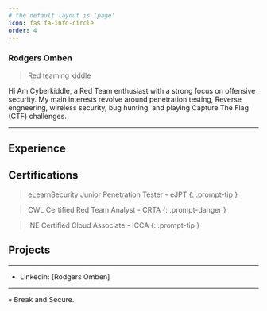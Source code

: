 ```yaml
---
# the default layout is 'page'
icon: fas fa-info-circle
order: 4
---
```


### Rodgers Omben
> Red teaming kiddle

<aside>
Hi Am Cyberkiddle, a Red Team enthusiast with a strong focus on offensive security. My main interests revolve around penetration testing, Reverse engneering, wireless security, bug hunting, and playing Capture The Flag (CTF) challenges.
</aside>

---

## Experience 


## Certifications 

> eLearnSecurity Junior Penetration Tester - eJPT
{: .prompt-tip }

> CWL Certified Red Team Analyst - CRTA
{: .prompt-danger }

> INE Certified Cloud Associate - ICCA
{: .prompt-tip }

## Projects 

---

- Linkedin: [Rodgers Omben]

---

💀 Break and Secure.
